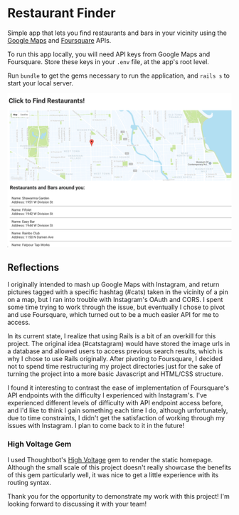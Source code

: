 # Restaurant Finder

Simple app that lets you find restaurants and bars in your vicinity using the [Google Maps](https://developers.google.com/maps/) and [Foursquare](https://developer.foursquare.com/) APIs.

To run this app locally, you will need API keys from Google Maps and Foursquare. Store these keys in your `.env` file, at the app's root level.

Run `bundle` to get the gems necessary to run the application, and `rails s` to start your local server.

![Screenshot](app/assets/images/restaurant-finder.png)

## Reflections

I originally intended to mash up Google Maps with Instagram, and return pictures tagged with a specific hashtag (#cats) taken in the vicinity of a pin on a map, but I ran into trouble with Instagram's OAuth and CORS. I spent some time trying to work through the issue, but eventually I chose to pivot and use Foursquare, which turned out to be a much easier API for me to access.


In its current state, I realize that using Rails is a bit of an overkill for this project. The original idea (#catstagram) would have stored the image urls in a database and allowed users to access previous search results, which is why I chose to use Rails originally. After pivoting to Foursquare, I decided not to spend time restructuring my project directories just for the sake of turning the project into a more basic Javascript and HTML/CSS structure.


I found it interesting to contrast the ease of implementation of Foursquare's API endpoints with the difficulty I experienced with Instagram's. I've experienced different levels of difficulty with API endpoint access before, and I'd like to think I gain something each time I do, although unfortunately, due to time constraints, I didn't get the satisfaction of working through my issues with Instagram. I plan to come back to it in the future!


### High Voltage Gem
I used Thoughtbot's [High Voltage](https://github.com/thoughtbot/high_voltage) gem to render the static homepage. Although the small scale of this project doesn't really showcase the benefits of this gem particularly well, it was nice to get a little experience with its routing syntax.


Thank you for the opportunity to demonstrate my work with this project! I'm looking forward to discussing it with your team!


